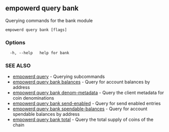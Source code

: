 ## empowerd query bank

Querying commands for the bank module

```
empowerd query bank [flags]
```

### Options

```
  -h, --help   help for bank
```

### SEE ALSO

* [empowerd query](empowerd_query.md)	 - Querying subcommands
* [empowerd query bank balances](empowerd_query_bank_balances.md)	 - Query for account balances by address
* [empowerd query bank denom-metadata](empowerd_query_bank_denom-metadata.md)	 - Query the client metadata for coin denominations
* [empowerd query bank send-enabled](empowerd_query_bank_send-enabled.md)	 - Query for send enabled entries
* [empowerd query bank spendable-balances](empowerd_query_bank_spendable-balances.md)	 - Query for account spendable balances by address
* [empowerd query bank total](empowerd_query_bank_total.md)	 - Query the total supply of coins of the chain

